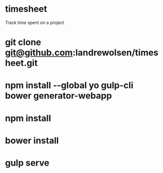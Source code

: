 # timesheet
Track time spent on a project

# git clone git@github.com:landrewolsen/timesheet.git
# npm install --global yo gulp-cli bower generator-webapp
# npm install
# bower install
# gulp serve